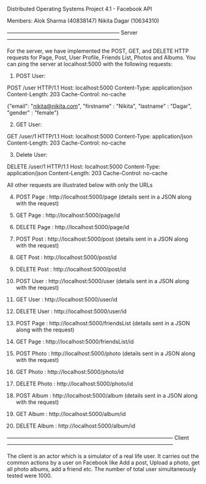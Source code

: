 Distributed Operating Systems 
Project 4.1 - Facebook API 

Members:
Alok Sharma (40838147)
Nikita Dagar (10634310)

—————————————————————
Server
—————————————————————

For the server, we have implemented the POST, GET, and DELETE HTTP requests for Page, Post, User Profile, Friends List, Photos and Albums.
You can ping the server at localhost:5000 with the following requests:

1. POST User:

POST /user HTTP/1.1
Host: localhost:5000
Content-Type: application/json
Content-Length: 203
Cache-Control: no-cache

{"email": "nikita@nikita.com", "firstname" : "Nikita", "lastname" : "Dagar", "gender" : "female"}

2. GET User:

GET /user/1 HTTP/1.1
Host: localhost:5000
Content-Type: application/json
Content-Length: 203
Cache-Control: no-cache

3. Delete User:

DELETE /user/1 HTTP/1.1
Host: localhost:5000
Content-Type: application/json
Content-Length: 203
Cache-Control: no-cache

All other requests are illustrated below with only the URLs

4. POST Page : http://localhost:5000/page        (details sent in a JSON along with the request)
5. GET Page : http://localhost:5000/page/id
6. DELETE Page : http://localhost:5000/page/id

7. POST Post : http://localhost:5000/post        (details sent in a JSON along with the request)
8. GET Post : http://localhost:5000/post/id
9. DELETE Post : http://localhost:5000/post/id

10. POST User : http://localhost:5000/user        (details sent in a JSON along with the request)
11. GET User : http://localhost:5000/user/id
12. DELETE User : http://localhost:5000/user/id

13. POST Page : http://localhost:5000/friendsList        (details sent in a JSON along with the request)
14. GET Page : http://localhost:5000/friendsList/id

15. POST Photo : http://localhost:5000/photo        (details sent in a JSON along with the request)
16. GET Photo : http://localhost:5000/photo/id
17. DELETE Photo : http://localhost:5000/photo/id

18. POST Album : http://localhost:5000/album        (details sent in a JSON along with the request)
19. GET Album : http://localhost:5000/album/id
20. DELETE Album : http://localhost:5000/album/id


———————————————————————————————
Client
———————————————————————————————

The client is an actor which is a simulator of a real life user. It carries out the common actions by a user on Facebook like Add a post, Upload a photo, get all photo albums, add a friend etc. The number of total user simultaneously tested were 1000. 



